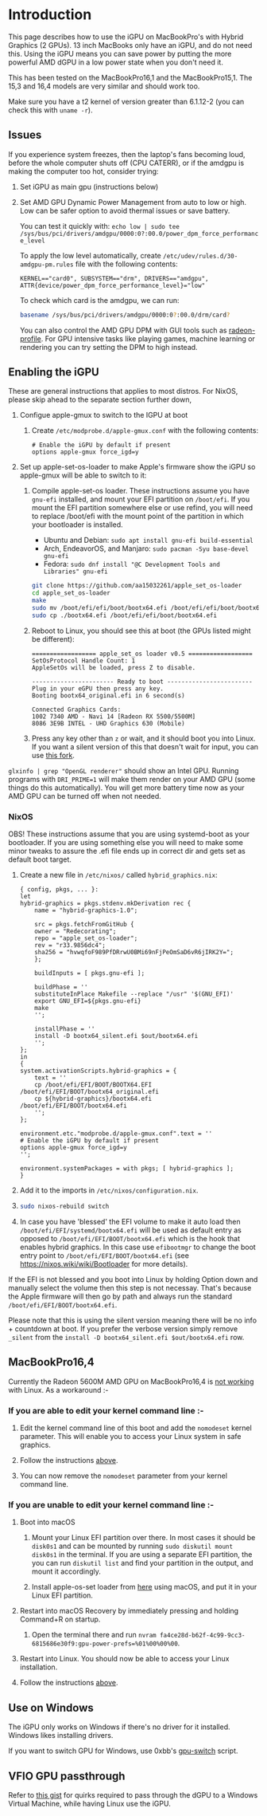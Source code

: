 # Introduction

This page describes how to use the iGPU on MacBookPro's with Hybrid Graphics (2 GPUs). 13 inch MacBooks only have an iGPU, and do not need this. Using the iGPU means you can save power by putting the more powerful AMD dGPU in a low power state when you don't need it.

This has been tested on the MacBookPro16,1 and the MacBookPro15,1. The 15,3 and 16,4 models are very similar and should work too.

Make sure you have a t2 kernel of version greater than 6.1.12-2 (you can check this with `uname -r`).

## Issues

If you experience system freezes, then the laptop's fans becoming loud, before the whole computer shuts off (CPU CATERR), or if the amdgpu is making the computer too hot, consider trying:

1.  Set iGPU as main gpu (instructions below)

2.  Set AMD GPU Dynamic Power Management from auto to low or high. Low can be safer option to avoid thermal issues or save battery.

    You can test it quickly with: `echo low | sudo tee /sys/bus/pci/drivers/amdgpu/0000:0?:00.0/power_dpm_force_performance_level`

    To apply the low level automatically, create `/etc/udev/rules.d/30-amdgpu-pm.rules` file with the following contents:

    ```plain
    KERNEL=="card0", SUBSYSTEM=="drm", DRIVERS=="amdgpu", ATTR{device/power_dpm_force_performance_level}="low"
    ```

    To check which card is the amdgpu, we can run:

    ```sh
    basename /sys/bus/pci/drivers/amdgpu/0000:0?:00.0/drm/card?
    ```

    You can also control the AMD GPU DPM with GUI tools such as [radeon-profile](https://github.com/emerge-e-world/radeon-profile). For GPU intensive tasks like playing games, machine learning or rendering you can try setting the DPM to high instead.

## Enabling the iGPU

These are general instructions that applies to most distros. For NixOS, please skip ahead to the separate section further down,

1.  Configue apple-gmux to switch to the IGPU at boot

    1.  Create `/etc/modprobe.d/apple-gmux.conf` with the following contents:

        ```plain
        # Enable the iGPU by default if present
        options apple-gmux force_igd=y
        ```

2.  Set up apple-set-os-loader to make Apple's firmware show the iGPU so apple-gmux will be able to switch to it:

    1.  Compile apple-set-os loader. These instructions assume you have `gnu-efi` installed, and mount your EFI partition on `/boot/efi`. If you mount the EFI partition somewhere else or use refind, you will need to replace /boot/efi with the mount point of the partition in which your bootloader is installed.

        - Ubuntu and Debian: `sudo apt install gnu-efi build-essential`
        - Arch, EndeavorOS, and Manjaro: `sudo pacman -Syu base-devel gnu-efi`
        - Fedora: `sudo dnf install "@C Development Tools and Libraries" gnu-efi`

        ```sh
        git clone https://github.com/aa15032261/apple_set_os-loader
        cd apple_set_os-loader
        make
        sudo mv /boot/efi/efi/boot/bootx64.efi /boot/efi/efi/boot/bootx64_original.efi
        sudo cp ./bootx64.efi /boot/efi/efi/boot/bootx64.efi
        ```

    2.  Reboot to Linux, you should see this at boot (the GPUs listed might be different):

        ```plain
        ================== apple_set_os loader v0.5 ==================
        SetOsProtocol Handle Count: 1
        AppleSetOs will be loaded, press Z to disable.
        
        ----------------------- Ready to boot ------------------------
        Plug in your eGPU then press any key.
        Booting bootx64_original.efi in 6 second(s)
        
        Connected Graphics Cards:
        1002 7340 AMD - Navi 14 [Radeon RX 5500/5500M]
        8086 3E9B INTEL - UHD Graphics 630 (Mobile)
        ```

    3.  Press any key other than `z` or wait, and it should boot you into Linux. If you want a silent version of this that doesn't wait for input, you can use [this fork](https://github.com/Redecorating/apple_set_os-loader).

`glxinfo | grep "OpenGL renderer"` should show an Intel GPU. Running programs with `DRI_PRIME=1` will make them render on your AMD GPU (some things do this automatically). You will get more battery time now as your AMD GPU can be turned off when not needed.

### NixOS

OBS! These instructions assume that you are using systemd-boot as your bootloader. If you are using something else you will need to make some minor tweaks to assure the .efi file ends up in correct dir and gets set as default boot target.

1.  Create a new file in `/etc/nixos/` called `hybrid_graphics.nix`:

    ```plain
    { config, pkgs, ... }:
    let
    hybrid-graphics = pkgs.stdenv.mkDerivation rec {
        name = "hybrid-graphics-1.0";

        src = pkgs.fetchFromGitHub {
        owner = "Redecorating";
        repo = "apple_set_os-loader";
        rev = "r33.9856dc4";
        sha256 = "hvwqfoF989PfDRrwU0BMi69nFjPeOmSaD6vR6jIRK2Y=";
        };

        buildInputs = [ pkgs.gnu-efi ];

        buildPhase = ''
        substituteInPlace Makefile --replace "/usr" '$(GNU_EFI)'
        export GNU_EFI=${pkgs.gnu-efi}
        make
        '';

        installPhase = ''
        install -D bootx64_silent.efi $out/bootx64.efi
        '';
    };
    in
    {
    system.activationScripts.hybrid-graphics = {
        text = ''
        cp /boot/efi/EFI/BOOT/BOOTX64.EFI /boot/efi/EFI/BOOT/bootx64_original.efi
        cp ${hybrid-graphics}/bootx64.efi /boot/efi/EFI/BOOT/bootx64.efi
        '';
    };

    environment.etc."modprobe.d/apple-gmux.conf".text = ''
    # Enable the iGPU by default if present
    options apple-gmux force_igd=y
    '';

    environment.systemPackages = with pkgs; [ hybrid-graphics ];
    }
    ```

2.  Add it to the imports in `/etc/nixos/configuration.nix`.

3.  ```sh
    sudo nixos-rebuild switch
    ```
4.  In case you have 'blessed' the EFI volume to make it auto load then `/boot/efi/EFI/systemd/bootx64.efi` will be used as default entry as opposed to `/boot/efi/EFI/BOOT/bootx64.efi` which is the hook that enables hybrid graphics. In this case use `efibootmgr` to change the boot entry point to `/boot/efi/EFI/BOOT/bootx64.efi` (see https://nixos.wiki/wiki/Bootloader for more details).

If the EFI is not blessed and you boot into Linux by holding Option down and manually select the volume then this step is not necessay. That's because the Apple firmware will then go by path and always run the standard `/boot/efi/EFI/BOOT/bootx64.efi`.

Please note that this is using the silent version meaning there will be no info + countdown at boot. If you prefer the verbose version simply remove `_silent` from the `install -D bootx64_silent.efi $out/bootx64.efi` row.

## MacBookPro16,4

Currently the Radeon 5600M AMD GPU on MacBookPro16,4 is [not working](https://lore.kernel.org/all/3AFB9142-2BD0-46F9-AEA9-C9C5D13E68E6@live.com/) with Linux. As a workaround :-

### If you are able to edit your kernel command line :-

1. Edit the kernel command line of this boot and add the `nomodeset` kernel parameter. This will enable you to access your Linux system in safe graphics.

2. Follow the instructions [above](#enabling-the-igpu).

3. You can now remove the `nomodeset` parameter from your kernel command line.

### If you are unable to edit your kernel command line :-

1. Boot into macOS

    1. Mount your Linux EFI partition over there. In most cases it should be `disk0s1` and can be mounted by running `sudo diskutil mount disk0s1` in the terminal. If you are using a separate EFI partition, the you can run `diskutil list` and find your partition in the output, and mount it accordingly.

    2. Install apple-os-set loader from [here](https://github.com/Redecorating/apple_set_os-loader) using macOS, and put it in your Linux EFI partition.

2. Restart into macOS Recovery by immediately pressing and holding Command+R on startup.

    1. Open the terminal there and run `nvram fa4ce28d-b62f-4c99-9cc3-6815686e30f9:gpu-power-prefs=%01%00%00%00`.

3. Restart into Linux. You should now be able to access your Linux installation.

4. Follow the instructions [above](#enabling-the-igpu).

## Use on Windows

The iGPU only works on Windows if there's no driver for it installed. Windows likes installing drivers.

If you want to switch GPU for Windows, use 0xbb's [gpu-switch](https://github.com/0xbb/gpu-switch#windows-810-usage) script.

## VFIO GPU passthrough

Refer to [this gist](https://gist.github.com/Redecorating/956a672e6922e285de83fdd7d9982e5e) for quirks required to pass through the dGPU to a Windows Virtual Machine, while having Linux use the iGPU.
